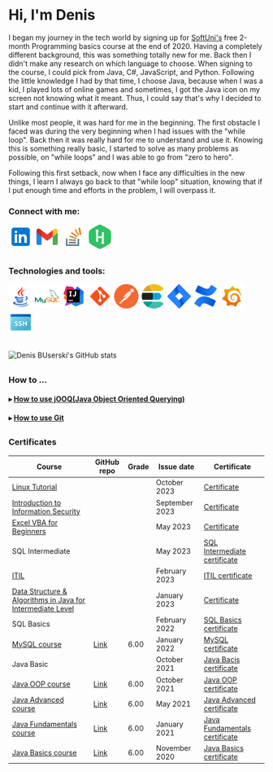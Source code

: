 # Hi, I'm Denis

I began my journey in the tech world by signing up for [SoftUni's](https://softuni.bg/) free 2-month Programming basics course at the end of 2020. Having a completely different background, this was something totally new for me. Back then I didn't make any research on which language to choose. When signing to the course, I could pick from Java, C#, JavaScript, and Python. Following the little knowledge I had by that time, I choose Java, because when I was a kid, I played lots of online games and sometimes, I got the Java icon on my screen not knowing what it meant. Thus, I could say that's why I decided to start and continue with it afterward. 

Unlike most people, it was hard for me in the beginning. The first obstacle I faced was during the very beginning when I had issues with the "while loop". Back then it was really hard for me to understand and use it. Knowing this is something really basic, I started to solve as many problems as possible, on "while loops" and I was able to go from "zero to hero". 

Following this first setback, now when I face any difficulties in the new things, I learn I always go back to that "while loop" situation, knowing that if I put enough time and efforts in the problem, I will overpass it.


### Connect with me:

[![Linkedin](icons/linkedin-48x48.png)](https://www.linkedin.com/in/denis-buserski/)
[![Gmail](icons/gmail-48x48.png)](mailto:denis.buserski@gmail.com)
[![Stack Overflow](icons/stack-overflow-48x48.png)](https://stackoverflow.com/users/17831294/denis-buserski)
[![HackerRank](icons/hackerrank-48x48.png)](https://www.hackerrank.com/denis_buserski)
##


### Technologies and tools:

[![Java](icons/java-logo-48x48.png)](https://www.java.com/en/)
[![MySQL](icons/mysql-logo-48x48.png)](https://www.mysql.com/)
[![IntelliJ](icons/intellij-idea-48x48.png)](https://www.jetbrains.com/idea/)
[![Git](icons/git-48x48.png)](https://git-scm.com/)
[![Postman](icons/postman-48x48.png)](https://www.postman.com/)
[![Elastic-search](icons/elastic-search-48x48.png)](https://www.elastic.co/)
[![Jira](icons/jira-48x48.png)](https://www.atlassian.com/software/jira)
[![Confluence](icons/confluence-48x48.png)](https://www.atlassian.com/software/confluence)
[![Confluence](icons/grafana-48x48.png)](https://grafana.com/)
[![SSH](icons/ssh-48x48.png)](https://en.wikipedia.org/wiki/Secure_Shell)
##


![Denis BUserski's GitHub stats](https://github-readme-stats.zohan.tech/api?username=denisbuserski&show_icons=true&theme=github_dark)
##


### How to ...

#### &rtrif; [How to use jOOQ(Java Object Oriented Querying)](https://github.com/DenisBuserski/jOOQ)
#### &rtrif; [How to use Git](https://github.com/DenisBuserski/Git)
##


### Certificates 

| Course        | GitHub repo | Grade | Issue date | Certificate |
| ------------- | ----------- | ----- | ---------- | ----------- |
| [Linux Tutorial](https://www.mygreatlearning.com/academy/courses/7416999/52823#?utm_source=share_with_friends&gl_source=share_with_friends) | | | October 2023 | [Certificate](https://github.com/DenisBuserski/DenisBuserski/blob/main/certificates/Great-Learning-Linux-Tutorial-OCT-2023.pdf) |
| [Introduction to Information Security](https://www.mygreatlearning.com/academy/courses/7416999/11264#?utm_source=share_with_friends&gl_source=share_with_friends) | | | September 2023 | [Certificate](https://github.com/DenisBuserski/DenisBuserski/blob/main/certificates/Great-Learning-Introduction-To-Information-Security-SEP-2023.pdf) |
| [Excel VBA for Beginners](https://www.mygreatlearning.com/academy/courses/7416999/88881#?utm_source=share_with_friends&gl_source=share_with_friends) | | | May 2023 | [Certificate](https://github.com/DenisBuserski/DenisBuserski/blob/main/certificates/Great-Learning-Excel-VBA-For-Beginners-MAY-2023.pdf) |
| SQL Intermediate | | | May 2023 | [SQL Intermediate certificate](https://www.hackerrank.com/certificates/2978528b6aea) | 
| [ITIL](https://www.peoplecert.org/browse-certifications/it-governance-and-service-management/ITIL-1/itil-4-foundation-2565) | | | February 2023 | [ITIL certificate](https://github.com/DenisBuserski/DenisBuserski/blob/main/certificates/ITIL-Certificate-February-2023.pdf) |
| [Data Structure & Algorithms in Java for Intermediate Level](https://www.mygreatlearning.com/academy/courses/7416999/39049#?utm_source=share_with_friends&gl_source=share_with_friends) | | | January 2023 | [Certificate](https://verify.mygreatlearning.com/verify/PZXZXKJI) |
| SQL Basics | | | February 2022 | [SQL Basics certificate](https://www.hackerrank.com/certificates/012185103a0d) |
| [MySQL course](https://softuni.bg/trainings/3602/mysql-january-2022) | [Link](https://github.com/DenisBuserski/SoftUni-MySQL) | 6.00 | January 2022 | [MySQL certificate](https://softuni.bg/certificates/details/123474/63ee1aa3) |
| Java Basic | | | October 2021 | [Java Bacis certificate](https://www.hackerrank.com/certificates/9e6912d6219d) |
| [Java OOP course](https://softuni.bg/trainings/3346/java-oop-june-2021) | [Link](https://github.com/DenisBuserski/SoftUni-Java-OOP) | 6.00 | October 2021 | [Java OOP certificate](https://softuni.bg/certificates/details/122281/0cba66a4) |
| [Java Advanced course](https://softuni.bg/trainings/3345/java-advanced-may-2021) | [Link](https://github.com/DenisBuserski/SoftUni-Java-Advanced) | 6.00 | May 2021 | [Java Advanced certificate](https://softuni.bg/certificates/details/112328/579bc148) |
| [Java Fundamentals course](https://softuni.bg/trainings/3212/java-fundamentals-january-2021) | [Link](https://github.com/DenisBuserski/SoftUni-Programming-Fundamentals-Java) | 6.00 | January 2021 | [Java Fundamentals certificate](https://softuni.bg/certificates/details/103432/147a8d10) |
| [Java Basics course](https://softuni.bg/trainings/3063/programming-basics-with-java-september-2020) | [Link](https://github.com/DenisBuserski/SoftUni-Programming-Basics-Java) | 6.00 | November 2020 | [Java Basics certificate](https://softuni.bg/certificates/details/93759/e23b453a) |



















 
 

